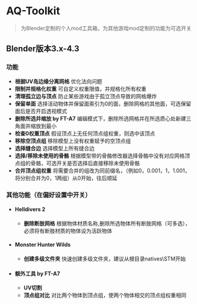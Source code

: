 # AQ-Toolkit
> 为Blender定制的个人mod工具箱，为其他游戏mod定制的功能为可选开关  
## Blender版本3.x-4.3

### 功能
- **根据UV岛边缘分离网格** 优化法向问题
- **限制并规格化权重** 可自定义权重限值，并规格化所有权重
- **清理孤立边与顶点** 防止某些游戏由于孤立顶点导致的网格爆炸
- **保留单面** 选择活动物体并保留面索引为0的面，删除网格的其他面，可选保留面后是否开启透视模式
- **删除所选并缩放 by FT-A7** 编辑模式下，删除所选网格并在所选质心处新建三角面并缩放到最小
- **检查0权重顶点** 假设顶点上无任何顶点组权重，则选中该顶点
- **移除空顶点组** 移除模型上没有权重赋予的空顶点组
- **选择缝合边** 选择模型上所有缝合边
- **选择/移除未使用的骨骼** 根据模型带的骨骼修改器选择骨骼中没有对应网格顶点组的骨骼，可选开关是否选择后直接移除未使用骨骼
- **合并顶点组权重** 将需要合并的组改为同前缀名，（例如0，0.001，1，1.001，将分别合并为0，1两组）从0开始，往后顺延

### 其他功能（在偏好设置中开关）
- ####  Helldivers 2
    - **删除断肢网格**  根据物体材质名称,删除所选物体所有断肢网格（可多选），必须将有断肢材质的物体设为活跃物体
- ####  Monster Hunter Wilds
    - **创建多级文件夹**  快速创建多级文件夹，建议从根目录natives\STM开始
- ####  额外工具 by FT-A7
    - **UV切割**  
    - **顶点组对比**  对比两个物体到顶点组，使两个物体相交的顶点组权重相同
    
